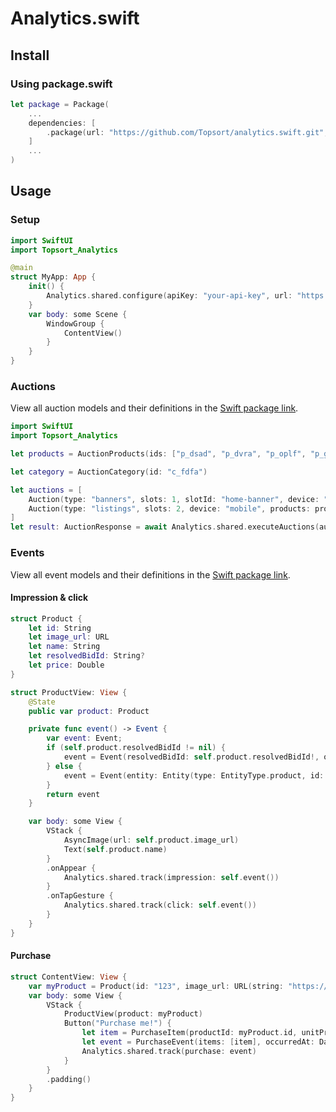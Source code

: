# Analytics.swift

## Install

### Using package.swift

```swift
let package = Package(
    ...
    dependencies: [
        .package(url: "https://github.com/Topsort/analytics.swift.git", from: "1.0.0"),
    ]
    ...
)
```

## Usage

### Setup

```swift
import SwiftUI
import Topsort_Analytics

@main
struct MyApp: App {
    init() {
        Analytics.shared.configure(apiKey: "your-api-key", url: "https://api.topsort.com")
    }
    var body: some Scene {
        WindowGroup {
            ContentView()
        }
    }
}
```

### Auctions

View all auction models and their definitions in the [Swift package link](https://github.com/Topsort/analytics.swift/blob/main/Sources/Topsort-Analytics/Models/Auctions.swift).

```swift
import SwiftUI
import Topsort_Analytics

let products = AuctionProducts(ids: ["p_dsad", "p_dvra", "p_oplf", "p_gjfo"])

let category = AuctionCategory(id: "c_fdfa")

let auctions = [
    Auction(type: "banners", slots: 1, slotId: "home-banner", device: "mobile", category: category),
    Auction(type: "listings", slots: 2, device: "mobile", products: products)
]
let result: AuctionResponse = await Analytics.shared.executeAuctions(auctions: auctions)

```

### Events

View all event models and their definitions in the [Swift package link](https://github.com/Topsort/analytics.swift/blob/main/Sources/Topsort-Analytics/Models/Events.swift).

#### Impression & click

```swift
struct Product {
    let id: String
    let image_url: URL
    let name: String
    let resolvedBidId: String?
    let price: Double
}

struct ProductView: View {
    @State
    public var product: Product

    private func event() -> Event {
        var event: Event;
        if (self.product.resolvedBidId != nil) {
            event = Event(resolvedBidId: self.product.resolvedBidId!, occurredAt: Date.now)
        } else {
            event = Event(entity: Entity(type: EntityType.product, id: self.product.id), occurredAt: Date.now)
        }
        return event
    }

    var body: some View {
        VStack {
            AsyncImage(url: self.product.image_url)
            Text(self.product.name)
        }
        .onAppear {
            Analytics.shared.track(impression: self.event())
        }
        .onTapGesture {
            Analytics.shared.track(click: self.event())
        }
    }
}
```

#### Purchase

```swift
struct ContentView: View {
    var myProduct = Product(id: "123", image_url: URL(string: "https://loremflickr.com/640/480?lock=1234")!, name: "My Product", resolvedBidId: "123", price: 12.00)
    var body: some View {
        VStack {
            ProductView(product: myProduct)
            Button("Purchase me!") {
                let item = PurchaseItem(productId: myProduct.id, unitPrice: myProduct.price)
                let event = PurchaseEvent(items: [item], occurredAt: Date.now)
                Analytics.shared.track(purchase: event)
            }
        }
        .padding()
    }
}
```

